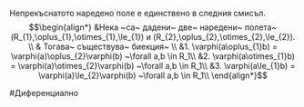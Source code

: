 Непрекъснатото наредено поле е единствено в следния смисъл.
$$\begin{align*}
&Нека ~са~ дадени~ две~ наредени~ полета~(R_{1},\oplus_{1},\otimes_{1},\le_{1}) и (R_{2},\oplus_{2},\otimes_{2},\le_{2}). \\
& Тогава~ съществува~ биекция~ \\
&1. \varphi(a\oplus_{1}b) = \varphi(a)\oplus_{2}\varphi(b) ~\forall a,b \in R_1\\
&2. \varphi(a\otimes_{1}b) = \varphi(a)\otimes_{2}\varphi(b) ~\forall a,b \in R_1\\
&3. \varphi(a\le_{1}b) = \varphi(a)\le_{2}\varphi(b) ~\forall a,b \in R_1\\
\end{align*}$$

#Диференциално
